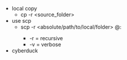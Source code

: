* local copy
    * cp -r <source_folder> <dest-folder-path>
* use scp
    * scp -r <absolute/path/to/local/folder> <username>@<ip or domainname>:<absolute path to remote folder>
        * -r = recursive
        * -v = verbose
* cyberduck
